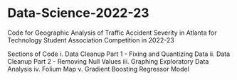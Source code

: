 # Data-Science-2022-23
Code for Geographic Analysis of Traffic Accident Severity in Atlanta for Technology Student Association Competition in 2022-23

Sections of Code
i. Data Cleanup Part 1 - Fixing and Quantizing Data
ii. Data Cleanup Part 2 - Removing Null Values
iii. Graphing Exploratory Data Analysis
iv. Folium Map
v. Gradient Boosting Regressor Model
